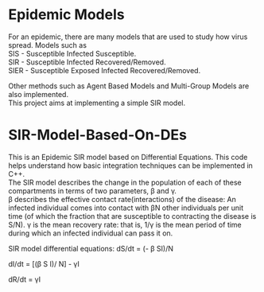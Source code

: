 
# Epidemic Models
For an epidemic, there are many models that are used to study how virus spread. Models such as  
SIS - Susceptible Infected Susceptible.    
SIR - Susceptible Infected Recovered/Removed.    
SIER - Susceptible Exposed Infected Recovered/Removed.    

Other methods such as Agent Based Models and Multi-Group Models are also implemented.  
This project aims at implementing a simple SIR model.  

# SIR-Model-Based-On-DEs
This is an Epidemic SIR model based on Differential Equations. This code helps understand how
basic integration techniques can be implemented in C++.  
The SIR model describes the change in the population of each of these compartments 
in terms of two parameters, β and γ.  
β describes the effective contact rate(interactions) of the disease:
An infected individual comes into contact with βN other individuals 
per unit time (of which the fraction that are susceptible to contracting the
disease is S/N). γ is the mean recovery rate: that is, 1/γ is the mean period of
time during which an infected individual can pass it on.  

SIR model differential equations:
dS/dt = (- β SI)/N  

dI/dt = [(β S I)/ N]  - γI  

dR/dt = γI  

